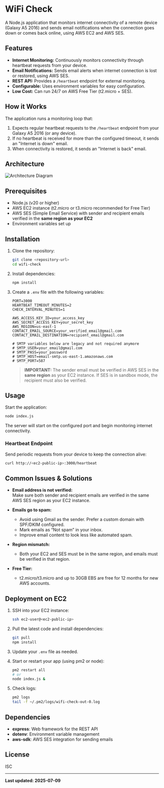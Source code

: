 # WiFi Check

A Node.js application that monitors internet connectivity of a remote device (Galaxy A5 2016) and sends email notifications when the connection goes down or comes back online, using AWS EC2 and AWS SES.

## Features

- **Internet Monitoring:** Continuously monitors connectivity through heartbeat requests from your device.
- **Email Notifications:** Sends email alerts when internet connection is lost or restored, using AWS SES.
- **REST API:** Provides a `/heartbeat` endpoint for external monitoring.
- **Configurable:** Uses environment variables for easy configuration.
- **Low Cost:** Can run 24/7 on AWS Free Tier (t2.micro + SES).

## How it Works

The application runs a monitoring loop that:
1. Expects regular heartbeat requests to the `/heartbeat` endpoint from your Galaxy A5 2016 (or any device).
2. If no heartbeat is received for more than the configured timeout, it sends an "Internet is down" email.
3. When connectivity is restored, it sends an "Internet is back" email.

## Architecture

![Architecture Diagram](docs/architecture.png)

## Prerequisites

- Node.js (v20 or higher)
- AWS EC2 instance (t2.micro or t3.micro recommended for Free Tier)
- AWS SES (Simple Email Service) with sender and recipient emails verified in the **same region as your EC2**
- Environment variables set up

## Installation

1. Clone the repository:
   ```sh
   git clone <repository-url>
   cd wifi-check
   ```

2. Install dependencies:
   ```sh
   npm install
   ```

3. Create a `.env` file with the following variables:
   ```env
   PORT=3000
   HEARTBEAT_TIMEOUT_MINUTES=2
   CHECK_INTERVAL_MINUTES=1

   AWS_ACCESS_KEY_ID=your_access_key
   AWS_SECRET_ACCESS_KEY=your_secret_key
   AWS_REGION=us-east-1
   CONTACT_EMAIL_SOURCE=your_verified_email@gmail.com
   CONTACT_EMAIL_DESTINATION=recipient_email@gmail.com

   # SMTP variables below are legacy and not required anymore
   # SMTP_USER=your_email@gmail.com
   # SMTP_PASS=your_password
   # SMTP_HOST=email-smtp.us-east-1.amazonaws.com
   # SMTP_PORT=587
   ```

   > **IMPORTANT:** The sender email must be verified in AWS SES in the **same region** as your EC2 instance. If SES is in sandbox mode, the recipient must also be verified.

## Usage

Start the application:
```sh
node index.js
```

The server will start on the configured port and begin monitoring internet connectivity.

### Heartbeat Endpoint

Send periodic requests from your device to keep the connection alive:
```sh
curl http://<ec2-public-ip>:3000/heartbeat
```

## Common Issues & Solutions

- **Email address is not verified:**  
  Make sure both sender and recipient emails are verified in the same AWS SES region as your EC2 instance.

- **Emails go to spam:**  
  - Avoid using Gmail as the sender. Prefer a custom domain with SPF/DKIM configured.
  - Mark emails as “Not spam” in your inbox.
  - Improve email content to look less like automated spam.

- **Region mismatch:**  
  - Both your EC2 and SES must be in the same region, and emails must be verified in that region.

- **Free Tier:**  
  - t2.micro/t3.micro and up to 30GB EBS are free for 12 months for new AWS accounts.

## Deployment on EC2

1. SSH into your EC2 instance:
   ```sh
   ssh ec2-user@<ec2-public-ip>
   ```

2. Pull the latest code and install dependencies:
   ```sh
   git pull
   npm install
   ```

3. Update your `.env` file as needed.

4. Start or restart your app (using pm2 or node):
   ```sh
   pm2 restart all
   # or
   node index.js &
   ```

5. Check logs:
   ```sh
   pm2 logs
   tail -f ~/.pm2/logs/wifi-check-out-0.log
   ```

## Dependencies

- **express**: Web framework for the REST API
- **dotenv**: Environment variable management
- **aws-sdk**: AWS SES integration for sending emails

## License

ISC

---

**Last updated: 2025-07-09**